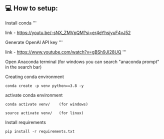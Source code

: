 ## 💻 How to setup:

Install conda
'''

link - https://youtu.be/-sNX_ZMVpQM?si=er4eYhsjyuF4vJ52

Generate OpenAI API key
'''

link - https://www.youtube.com/watch?v=gBSh9JI28UQ
'''

Open Anaconda terminal (for windows you can search "anaconda prompt" in the search bar)

Creating conda environment
```
conda create -p venv python==3.8 -y
```

activate conda environment
```
conda activate venv/    (for windows)

source activate venv/   (for linux)
```

Install requirements
```
pip install -r requirements.txt
```